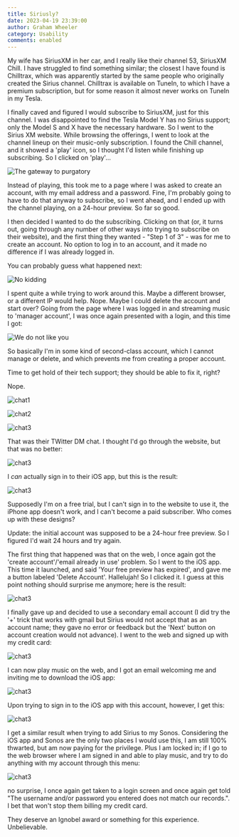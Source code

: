 ```yaml
---
title: Siriusly?
date: 2023-04-19 23:39:00
author: Graham Wheeler
category: Usability
comments: enabled
---
```



My wife has SiriusXM in her car, and I really like their channel 53, SiriusXM Chill. I have struggled to find something similar; the closest 
I have found is Chilltrax, which was apparently started by the same people who originally created the Sirius channel. Chilltrax is
available on TuneIn, to which I have a premium subscription, but for some reason it almost never works on TuneIn in my Tesla.

I finally caved and figured I would subscribe to SiriusXM, just for this channel. I was disappointed to find the Tesla Model Y has no Sirius support; only the
Model S and X have the necessary hardware. So I went to the Sirius XM website. While browsing the offerings, I went to look at the channel lineup on their
music-only subscription. I found the Chill channel, and it showed a 'play' icon, so I thought I'd listen while finishing up subscribing. So I clicked 
on 'play'...

<!-- TEASER_END -->


![The gateway to purgatory](/img/sirius-play.jpg)

Instead of playing, this took me to a page where I was asked to create an account, with my email address and a password. Fine, I'm probably going 
to have to do that anyway to subscribe, so I went ahead, and I ended up with the channel playing, on a 24-hour preview. So far so good.

I then decided I wanted to do the subscribing. Clicking on that (or, it turns out, going through any number of other ways into trying to subscribe
on their website), and the first thing they wanted - "Step 1 of 3" - was for me to create an account. No option to log in to an account, and it made
no difference if I was already logged in. 

You can probably guess what happened next:

![No kidding](/img/sirius-create.jpg)

I spent quite a while trying to work around this. Maybe a different browser, or a different IP would help. Nope. Maybe I could delete the account and start over?
Going from the page where I was logged in and streaming music to 'manager account', I was once again presented with a login, and this time I got:

![We do not like you](/img/sirius-account.jpg)

So basically I'm in some kind of second-class account, which I cannot manage or delete, and which prevents me from creating a proper account.

Time to get hold of their tech support; they should be able to fix it, right?

Nope.

![chat1](/img/sirius-chat1.png)

![chat2](/img/sirius-chat2.png)

![chat3](/img/sirius-chat3.png)

That was their TWitter DM chat. I thought I'd go through the website, but that was no better:

![chat3](/img/sirius-chat4.jpg)

I _can_ actually sign in to their iOS app, but this is the result:

![chat3](/img/sirius-ios.jpg)

Supposedly I'm on a free trial, but I can't sign in to the website to use it,
the iPhone app doesn't work, and I can't become a paid subscriber.  Who comes up with these designs?

Update: the initial account was supposed to be a 24-hour free preview. So I figured I'd wait 24 hours and try again.

The first thing that happened was that on the web, I once again got the 'create account'/'email already in use' problem. So I went to
the iOS app. This time it launched, and said 'Your free preview has expired', and gave me a button labeled 'Delete Account'. Hallelujah!
So I clicked it. I guess at this point nothing should surprise me anymore; here is the result:

![chat3](/img/sirius-delete.jpg)

I finally gave up and decided to use a secondary email account (I did try the '+' trick that works with gmail but Sirius would not accept 
that as an account name; they gave no error or feedback but the 'Next' button on account creation would not advance). I went to the web and
signed up with my credit card:

![chat3](/img/sirius-paid.jpg)

I can now play music on the web, and I got an email welcoming me and inviting me to download the iOS app:

![chat3](/img/sirius-trial.jpg)

Upon trying to sign in to the iOS app with this account, however, I get this:

![chat3](/img/sirius-new.jpg)

I get a similar result when trying to add Sirius to my Sonos. Considering the iOS app and Sonos are the only two places I would 
use this, I am still 100% thwarted, but am now paying for the privilege. Plus I am locked in; if I go to the web browser where I am
signed in and able to play music, and try to do anything with my account through this menu:

![chat3](/img/sirius-manage.jpg)

no surprise, I once again get taken to a login screen and once again get told "The username and/or password you entered does not match our records.".
I bet that won't stop them billing my credit card.


They deserve an Ignobel award or something for this experience. Unbelievable.






